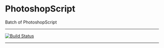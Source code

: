 # PhotoshopScript
Batch of PhotoshopScript  
***********************************
[![Build Status](https://travis-ci.com/eclisia/PhotoshopScript.svg?branch=main)](https://travis-ci.com/eclisia/PhotoshopScript)
***********************************
